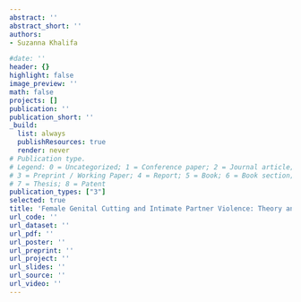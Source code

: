 ```yaml
---
abstract: ''
abstract_short: ''
authors:
- Suzanna Khalifa

#date: ''
header: {}
highlight: false
image_preview: ''
math: false
projects: []
publication: ''
publication_short: ''
_build:
  list: always
  publishResources: true
  render: never
# Publication type.
# Legend: 0 = Uncategorized; 1 = Conference paper; 2 = Journal article;
# 3 = Preprint / Working Paper; 4 = Report; 5 = Book; 6 = Book section;
# 7 = Thesis; 8 = Patent
publication_types: ["3"]
selected: true
title: 'Female Genital Cutting and Intimate Partner Violence: Theory and Evidence from Nigeria'
url_code: ''
url_dataset: ''
url_pdf: ''
url_poster: ''
url_preprint: ''
url_project: ''
url_slides: ''
url_source: ''
url_video: ''
---
```

